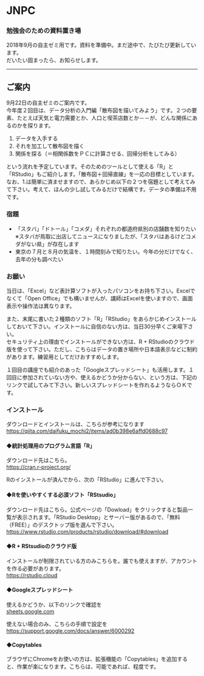 # JNPC
### 勉強会のための資料置き場

2018年9月の自主ゼミ用です。資料を準備中。まだ途中で、たびたび更新しています。  
だいたい固まったら、お知らせします。  

---

## ご案内

9月22日の自主ゼミのご案内です。  
今年度２回目は、データ分析の入門編「散布図を描いてみよう」です。２つの要素、たとえば天気と電力需要とか、人口と喫茶店数とか－－が、どんな関係にあるのかを探ります。  

1.  データを入手する
1.  それを加工して散布図を描く
1.  関係を探る（＝相関係数をＰＣに計算させる、回帰分析をしてみる）

という流れを予定しています。そのためのツールとして使える「R」と「RStudio」もご紹介します。「散布図＋回帰直線」を一応の目標としています。  
なお、1.は簡単に済ませますので、あらかじめ以下の２つを宿題として考えてみて下さい。考えて、ほんの少し試してみるだけで結構です。データの準備は不用です。


### 宿題

-  「スタバ」「ドトール」「コメダ」それぞれの都道府県別の店舗数を知りたい  
    ※スタバが鳥取に出店してニュースになりましたが、「スタバはあるけどコメダがない県」が存在します  
- 東京の７月と８月の気温を、１時間刻みで知りたい。今年の分だけでなく、去年の分も調べたい


### お願い

当日は、「Excel」など表計算ソフトが入ったパソコンをお持ち下さい。Excelでなくて「Open Office」でも構いませんが、講師はExcelを使いますので、画面表示や操作法は異なります。  

また、末尾に書いた２種類のソフト「R」「RStudio」をあらかじめインストールしておいて下さい。インストールに自信のない方は、当日30分早くご来場下さい。  
セキュリティ上の理由でインストールができない方は、R + RStudioのクラウド版を使って下さい。ただし、こちらはデータの置き場所や日本語表示などに制約があります。練習用としてだけおすすめします。  

１回目の講座でも紹介のあった「Googleスプレッドシート」も活用します。１回目に参加されていない方や、使えるかどうか分からない、という方は、下記のリンクで試してみて下さい。新しいスプレッドシートを作れるようならＯＫです。  

### インストール

ダウンロードとインストールは、こちらが参考になります  
https://qiita.com/daifuku_mochi2/items/ad0b398e6affd0688c97

#### ◆統計処理用のプログラム言語「R」

ダウンロード先はこちら。  
https://cran.r-project.org/

Rのインストールが済んでから、次の「RStudio」に進んで下さい。  

#### ◆Rを使いやすくする必須ソフト「RStsudio」

ダウンロード先はこちら。公式ページの「Dowload」をクリックすると製品一覧が表示されます。「RStudio Desktop」とサーバー版があるので、「無料（FREE）」のデスクトップ版を選んで下さい。  
https://www.rstudio.com/products/rstudio/download/#download

#### ◆R + RStsudioのクラウド版

インストールが制限されている方のみこちらを。誰でも使えますが、アカウントを作る必要があります。  
https://rstudio.cloud

#### ◆Googleスプレッドシート

使えるかどうか、以下のリンクで確認を  
[sheets.google.com](sheets.google.com)

使えない場合のみ、こちらの手順で設定を  
https://support.google.com/docs/answer/6000292

#### ◆Copytables
ブラウザにChromeをお使いの方は、拡張機能の「Copytables」を追加すると、作業が楽になります。こちらは、可能であれば、程度です。  
